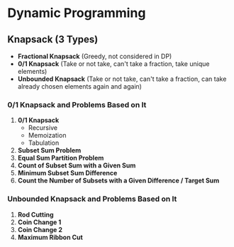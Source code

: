 # Dynamic Programming

## Knapsack (3 Types)

- **Fractional Knapsack** (Greedy, not considered in DP)
- **0/1 Knapsack** (Take or not take, can't take a fraction, take unique elements)
- **Unbounded Knapsack** (Take or not take, can't take a fraction, can take already chosen elements again and again)

### 0/1 Knapsack and Problems Based on It

1. **0/1 Knapsack**
   - Recursive
   - Memoization
   - Tabulation
2. **Subset Sum Problem**
3. **Equal Sum Partition Problem**
4. **Count of Subset Sum with a Given Sum**
5. **Minimum Subset Sum Difference**
6. **Count the Number of Subsets with a Given Difference / Target Sum**

### Unbounded Knapsack and Problems Based on It

1. **Rod Cutting**
2. **Coin Change 1**
3. **Coin Change 2**
4. **Maximum Ribbon Cut**
